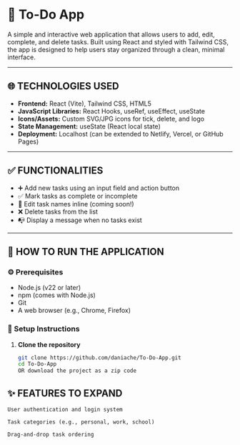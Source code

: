 # 📝 To-Do App

A simple and interactive web application that allows users to add, edit, complete, and delete tasks. Built using React and styled with Tailwind CSS, the app is designed to help users stay organized through a clean, minimal interface.

---

## 🌐 TECHNOLOGIES USED

- **Frontend:** React (Vite), Tailwind CSS, HTML5
- **JavaScript Libraries:** React Hooks, useRef, useEffect, useState
- **Icons/Assets:** Custom SVG/JPG icons for tick, delete, and logo
- **State Management:** useState (React local state)
- **Deployment:** Localhost (can be extended to Netlify, Vercel, or GitHub Pages)

---

## ✅ FUNCTIONALITIES

- ➕ Add new tasks using an input field and action button  
- ✅ Mark tasks as complete or incomplete  
- 📝 Edit task names inline (coming soon!)
- ❌ Delete tasks from the list  
- 📭 Display a message when no tasks exist  

---

## 🚀 HOW TO RUN THE APPLICATION

### ⚙️ Prerequisites

- Node.js (v22 or later)
- npm (comes with Node.js)
- Git
- A web browser (e.g., Chrome, Firefox)

### 🧱 Setup Instructions

1. **Clone the repository**
   ```bash
   git clone https://github.com/daniache/To-Do-App.git
   cd To-Do-App
   OR download the project as a zip code

## ✨ FEATURES TO EXPAND

    User authentication and login system

    Task categories (e.g., personal, work, school)

    Drag-and-drop task ordering




    
